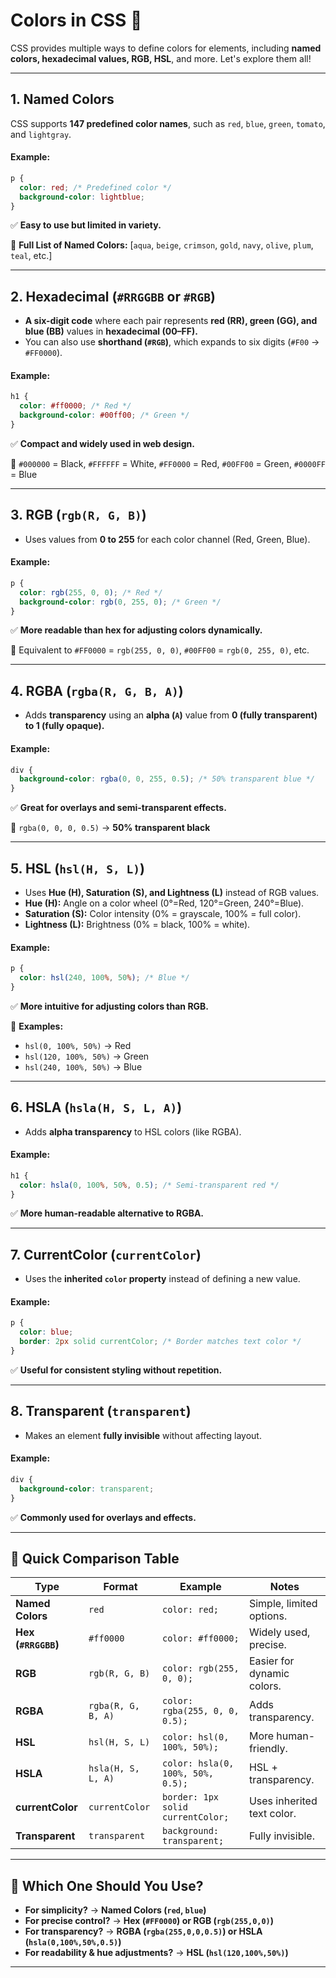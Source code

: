 # **Colors in CSS** 🎨

CSS provides multiple ways to define colors for elements, including **named colors, hexadecimal values, RGB, HSL**, and more. Let's explore them all!

---

## **1. Named Colors**

CSS supports **147 predefined color names**, such as `red`, `blue`, `green`, `tomato`, and `lightgray`.

#### **Example:**

```css
p {
  color: red; /* Predefined color */
  background-color: lightblue;
}
```

✅ **Easy to use but limited in variety.**

📌 **Full List of Named Colors:** [`aqua`, `beige`, `crimson`, `gold`, `navy`, `olive`, `plum`, `teal`, etc.]

---

## **2. Hexadecimal (`#RRGGBB` or `#RGB`)**

- **A six-digit code** where each pair represents **red (RR), green (GG), and blue (BB)** values in **hexadecimal (00–FF).**
- You can also use **shorthand (`#RGB`)**, which expands to six digits (`#F00` → `#FF0000`).

#### **Example:**

```css
h1 {
  color: #ff0000; /* Red */
  background-color: #00ff00; /* Green */
}
```

✅ **Compact and widely used in web design.**

📌 `#000000` = Black, `#FFFFFF` = White, `#FF0000` = Red, `#00FF00` = Green, `#0000FF` = Blue

---

## **3. RGB (`rgb(R, G, B)`)**

- Uses values from **0 to 255** for each color channel (Red, Green, Blue).

#### **Example:**

```css
p {
  color: rgb(255, 0, 0); /* Red */
  background-color: rgb(0, 255, 0); /* Green */
}
```

✅ **More readable than hex for adjusting colors dynamically.**

📌 Equivalent to `#FF0000` = `rgb(255, 0, 0)`, `#00FF00` = `rgb(0, 255, 0)`, etc.

---

## **4. RGBA (`rgba(R, G, B, A)`)**

- Adds **transparency** using an **alpha (`A`)** value from **0 (fully transparent) to 1 (fully opaque).**

#### **Example:**

```css
div {
  background-color: rgba(0, 0, 255, 0.5); /* 50% transparent blue */
}
```

✅ **Great for overlays and semi-transparent effects.**

📌 `rgba(0, 0, 0, 0.5)` → **50% transparent black**

---

## **5. HSL (`hsl(H, S, L)`)**

- Uses **Hue (H), Saturation (S), and Lightness (L)** instead of RGB values.
- **Hue (H):** Angle on a color wheel (0°=Red, 120°=Green, 240°=Blue).
- **Saturation (S):** Color intensity (0% = grayscale, 100% = full color).
- **Lightness (L):** Brightness (0% = black, 100% = white).

#### **Example:**

```css
p {
  color: hsl(240, 100%, 50%); /* Blue */
}
```

✅ **More intuitive for adjusting colors than RGB.**

📌 **Examples:**

- `hsl(0, 100%, 50%)` → Red
- `hsl(120, 100%, 50%)` → Green
- `hsl(240, 100%, 50%)` → Blue

---

## **6. HSLA (`hsla(H, S, L, A)`)**

- Adds **alpha transparency** to HSL colors (like RGBA).

#### **Example:**

```css
h1 {
  color: hsla(0, 100%, 50%, 0.5); /* Semi-transparent red */
}
```

✅ **More human-readable alternative to RGBA.**

---

## **7. CurrentColor (`currentColor`)**

- Uses the **inherited `color` property** instead of defining a new value.

#### **Example:**

```css
p {
  color: blue;
  border: 2px solid currentColor; /* Border matches text color */
}
```

✅ **Useful for consistent styling without repetition.**

---

## **8. Transparent (`transparent`)**

- Makes an element **fully invisible** without affecting layout.

#### **Example:**

```css
div {
  background-color: transparent;
}
```

✅ **Commonly used for overlays and effects.**

---

## **📌 Quick Comparison Table**

| Type                | Format             | Example                           | Notes                      |
| ------------------- | ------------------ | --------------------------------- | -------------------------- |
| **Named Colors**    | `red`              | `color: red;`                     | Simple, limited options.   |
| **Hex (`#RRGGBB`)** | `#ff0000`          | `color: #ff0000;`                 | Widely used, precise.      |
| **RGB**             | `rgb(R, G, B)`     | `color: rgb(255, 0, 0);`          | Easier for dynamic colors. |
| **RGBA**            | `rgba(R, G, B, A)` | `color: rgba(255, 0, 0, 0.5);`    | Adds transparency.         |
| **HSL**             | `hsl(H, S, L)`     | `color: hsl(0, 100%, 50%);`       | More human-friendly.       |
| **HSLA**            | `hsla(H, S, L, A)` | `color: hsla(0, 100%, 50%, 0.5);` | HSL + transparency.        |
| **currentColor**    | `currentColor`     | `border: 1px solid currentColor;` | Uses inherited text color. |
| **Transparent**     | `transparent`      | `background: transparent;`        | Fully invisible.           |

---

## **🔹 Which One Should You Use?**

- **For simplicity?** → **Named Colors (`red`, `blue`)**
- **For precise control?** → **Hex (`#FF0000`) or RGB (`rgb(255,0,0)`)**
- **For transparency?** → **RGBA (`rgba(255,0,0,0.5)`) or HSLA (`hsla(0,100%,50%,0.5)`)**
- **For readability & hue adjustments?** → **HSL (`hsl(120,100%,50%)`)**

---
